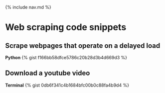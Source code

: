 {% include nav.md %}

# Web scraping code snippets

## Scrape webpages that operate on a delayed load

**Python**
{% gist f166bb58dfce5786c20b28d3b4d669d3 %}

## Download a youtube video

**Terminal**
{% gist 0db6f341c4b1684bfc00b0c88fa4b9d4 %}
